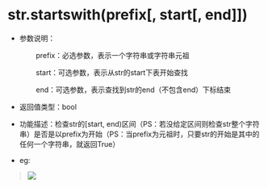 # str.startswith(prefix[, start[, end]])

- 参数说明：

&emsp;&emsp;&emsp;&emsp;prefix：必选参数，表示一个字符串或字符串元祖

&emsp;&emsp;&emsp;&emsp;start：可选参数，表示从str的start下表开始查找

&emsp;&emsp;&emsp;&emsp;end：可选参数，表示查找到str的end（不包含end）下标结束

- 返回值类型：bool

- 功能描述：检查str的[start, end)区间（PS：若没给定区间则检查str整个字符串）是否是以prefix为开始（PS：当prefix为元祖时，只要str的开始是其中的任何一个字符串，就返回True）

- eg:

>![](http://ww4.sinaimg.cn/mw690/70cc3cccgw1erj4eqr0ulj20el05y0sv.jpg)